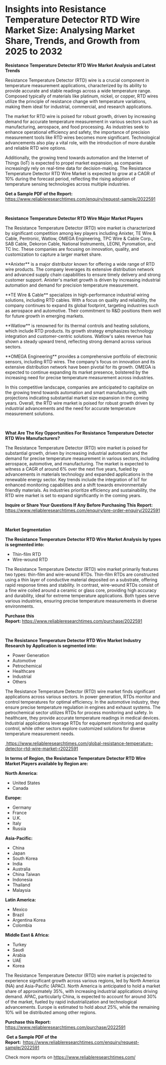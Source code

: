 <p><h1>Insights into Resistance Temperature Detector RTD Wire Market Size: Analysing Market Share, Trends, and Growth from 2025 to 2032</h1></p><p><strong>Resistance Temperature Detector RTD Wire Market Analysis and Latest Trends</strong></p>
<p><p>Resistance Temperature Detector (RTD) wire is a crucial component in temperature measurement applications, characterized by its ability to provide accurate and stable readings across a wide temperature range. Composed typically of materials like platinum, nickel, or copper, RTD wires utilize the principle of resistance change with temperature variations, making them ideal for industrial, commercial, and research applications.</p><p>The market for RTD wire is poised for robust growth, driven by increasing demand for accurate temperature measurement in various sectors such as manufacturing, aerospace, and food processing. As industries seek to enhance operational efficiency and safety, the importance of precision measurement tools like RTD wires becomes more significant. Technological advancements also play a vital role, with the introduction of more durable and reliable RTD wire options.</p><p>Additionally, the growing trend towards automation and the Internet of Things (IoT) is expected to propel market expansion, as companies increasingly rely on real-time data for decision-making. The Resistance Temperature Detector RTD Wire Market is expected to grow at a CAGR of 10% during the forecast period, reflecting the rising adoption of temperature sensing technologies across multiple industries.</p></p>
<p><strong>Get a Sample PDF of the Report:&nbsp;</strong> <a href="https://www.reliableresearchtimes.com/enquiry/request-sample/2022591?utm_campaign=3170&utm_medium=2&utm_source=Github&utm_content=ia&utm_term=29032025&utm_id=resistance-temperature-detector-rtd-wire">https://www.reliableresearchtimes.com/enquiry/request-sample/2022591</a></p>
<p>&nbsp;</p>
<p><strong>Resistance Temperature Detector RTD Wire Major Market Players</strong></p>
<p><p>The Resistance Temperature Detector (RTD) wire market is characterized by significant competition among key players including Anixter, TE Wire & Cable, Pentronic, Watlow, OMEGA Engineering, TPC Wire & Cable Corp., SAB Cable, Dekoron Cable, National Instruments, LEONI, Pyromation, and TC Inc. These companies are focusing on innovation, quality, and customization to capture a larger market share.</p><p>**Anixter** is a major distributor known for offering a wide range of RTD wire products. The company leverages its extensive distribution network and advanced supply chain capabilities to ensure timely delivery and strong customer support. Anixter's market growth is driven by increasing industrial automation and demand for precision temperature measurement.</p><p>**TE Wire & Cable** specializes in high-performance industrial wiring solutions, including RTD cables. With a focus on quality and reliability, the company continues to expand its global footprint, targeting industries such as aerospace and automotive. Their commitment to R&D positions them well for future growth in emerging markets.</p><p>**Watlow** is renowned for its thermal controls and heating solutions, which include RTD products. Its growth strategy emphasizes technology integration and customer-centric solutions. Watlow's sales revenue has shown a steady upward trend, reflecting strong demand across various sectors.</p><p>**OMEGA Engineering** provides a comprehensive portfolio of electronic sensors, including RTD wires. The company's focus on innovation and its extensive distribution network have been pivotal for its growth. OMEGA is expected to continue expanding its market presence, bolstered by the increasing need for precise temperature measurement across industries.</p><p>In this competitive landscape, companies are anticipated to capitalize on the growing trend towards automation and smart manufacturing, with projections indicating substantial market size expansion in the coming years. Overall, the RTD wire market is poised for robust growth driven by industrial advancements and the need for accurate temperature measurement solutions.</p></p>
<p>&nbsp;</p>
<p><strong>What Are The Key Opportunities For Resistance Temperature Detector RTD Wire Manufacturers?</strong></p>
<p><p>The Resistance Temperature Detector (RTD) wire market is poised for substantial growth, driven by increasing industrial automation and the demand for precise temperature measurement in various sectors, including aerospace, automotive, and manufacturing. The market is expected to witness a CAGR of around 6% over the next five years, fueled by advancements in materials technology and expanded applications in the renewable energy sector. Key trends include the integration of IoT for enhanced monitoring capabilities and a shift towards environmentally friendly materials. As industries prioritize efficiency and sustainability, the RTD wire market is set to expand significantly in the coming years.</p></p>
<p><strong>Inquire or Share Your Questions If Any Before Purchasing This Report:</strong> <a href="https://www.reliableresearchtimes.com/enquiry/pre-order-enquiry/2022591?utm_campaign=3170&utm_medium=2&utm_source=Github&utm_content=ia&utm_term=29032025&utm_id=resistance-temperature-detector-rtd-wire">https://www.reliableresearchtimes.com/enquiry/pre-order-enquiry/2022591</a></p>
<p>&nbsp;</p>
<p><strong>Market Segmentation</strong></p>
<p><strong>The Resistance Temperature Detector RTD Wire Market Analysis by types is segmented into:</strong></p>
<p><ul><li>Thin-film RTD</li><li>Wire-wound RTD</li></ul></p>
<p><p>The Resistance Temperature Detector (RTD) wire market primarily features two types: thin-film and wire-wound RTDs. Thin-film RTDs are constructed using a thin layer of conductive material deposited on a substrate, offering rapid response times and stability. In contrast, wire-wound RTDs consist of a fine wire coiled around a ceramic or glass core, providing high accuracy and durability, ideal for extreme temperature applications. Both types serve various industries, ensuring precise temperature measurements in diverse environments.</p></p>
<p><strong>Purchase this Report:&nbsp;</strong><a href="https://www.reliableresearchtimes.com/purchase/2022591?utm_campaign=3170&utm_medium=2&utm_source=Github&utm_content=ia&utm_term=29032025&utm_id=resistance-temperature-detector-rtd-wire">https://www.reliableresearchtimes.com/purchase/2022591</a></p>
<p>&nbsp;</p>
<p><strong>The Resistance Temperature Detector RTD Wire Market Industry Research by Application is segmented into:</strong></p>
<p><ul><li>Power Generation</li><li>Automotive</li><li>Petrochemical</li><li>Healthcare</li><li>Industrial</li><li>Others</li></ul></p>
<p><p>The Resistance Temperature Detector (RTD) wire market finds significant applications across various sectors. In power generation, RTDs monitor and control temperatures for optimal efficiency. In the automotive industry, they ensure precise temperature regulation in engines and exhaust systems. The petrochemical sector utilizes RTDs for process monitoring and safety. In healthcare, they provide accurate temperature readings in medical devices. Industrial applications leverage RTDs for equipment monitoring and quality control, while other sectors explore customized solutions for diverse temperature measurement needs.</p></p>
<p><a href="https://www.reliableresearchtimes.com/global-resistance-temperature-detector-rtd-wire-market-r2022591?utm_campaign=3170&utm_medium=2&utm_source=Github&utm_content=ia&utm_term=29032025&utm_id=resistance-temperature-detector-rtd-wire">&nbsp;https://www.reliableresearchtimes.com/global-resistance-temperature-detector-rtd-wire-market-r2022591</a></p>
<p><strong>In terms of Region, the Resistance Temperature Detector RTD Wire Market Players available by Region are:</strong></p>
<p>
    <p> <strong> North America: </strong>
        <ul>
            <li>United States</li>
            <li>Canada</li>
        </ul>
        </p> 
    <p> <strong> Europe: </strong>
        <ul>
            <li>Germany</li>
            <li>France</li>
            <li>U.K.</li>
            <li>Italy</li>
            <li>Russia</li>
        </ul>
        </p> 
    <p> <strong> Asia-Pacific: </strong>
        <ul>
            <li>China</li>
            <li>Japan</li>
            <li>South Korea</li>
            <li>India</li>
            <li>Australia</li>
            <li>China Taiwan</li>
            <li>Indonesia</li>
            <li>Thailand</li>
            <li>Malaysia</li>
        </ul>
        </p> 
    <p> <strong> Latin America: </strong>
        <ul>
            <li>Mexico</li>
            <li>Brazil</li>
            <li>Argentina Korea</li>
            <li>Colombia</li>
        </ul>
        </p> 
    <p> <strong> Middle East & Africa: </strong>
        <ul>
            <li>Turkey</li>
            <li>Saudi</li>
            <li>Arabia</li>
            <li>UAE</li>
            <li>Korea</li>
        </ul>
    </p>
    </p>
<p><p>The Resistance Temperature Detector (RTD) wire market is projected to experience significant growth across various regions, led by North America (NA) and Asia-Pacific (APAC). North America is anticipated to hold a market share of approximately 35%, with increasing industrial applications driving demand. APAC, particularly China, is expected to account for around 30% of the market, fueled by rapid industrialization and technological advancements. Europe is estimated to hold about 25%, while the remaining 10% will be distributed among other regions.</p></p>
<p><strong>Purchase this Report: </strong><a href="https://www.reliableresearchtimes.com/purchase/2022591?utm_campaign=3170&utm_medium=2&utm_source=Github&utm_content=ia&utm_term=29032025&utm_id=resistance-temperature-detector-rtd-wire">https://www.reliableresearchtimes.com/purchase/2022591</a></p>
<p>&nbsp;<strong>Get a Sample PDF of the Report:&nbsp;&nbsp;</strong><a href="https://www.reliableresearchtimes.com/enquiry/request-sample/2022591?utm_campaign=3170&utm_medium=2&utm_source=Github&utm_content=ia&utm_term=29032025&utm_id=resistance-temperature-detector-rtd-wire">https://www.reliableresearchtimes.com/enquiry/request-sample/2022591</a></p>
<p><strong></strong></p>
<p>Check more reports on <a href="https://www.reliableresearchtimes.com/?utm_campaign=3170&utm_medium=2&utm_source=Github&utm_content=ia&utm_term=29032025&utm_id=resistance-temperature-detector-rtd-wire">https://www.reliableresearchtimes.com/</a></p>